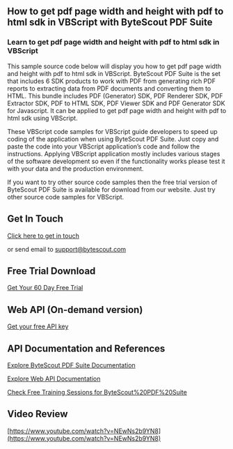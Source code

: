 ## How to get pdf page width and height with pdf to html sdk in VBScript with ByteScout PDF Suite

### Learn to get pdf page width and height with pdf to html sdk in VBScript

This sample source code below will display you how to get pdf page width and height with pdf to html sdk in VBScript. ByteScout PDF Suite is the set that includes 6 SDK products to work with PDF from generating rich PDF reports to extracting data from PDF documents and converting them to HTML. This bundle includes PDF (Generator) SDK, PDF Renderer SDK, PDF Extractor SDK, PDF to HTML SDK, PDF Viewer SDK and PDF Generator SDK for Javascript. It can be applied to get pdf page width and height with pdf to html sdk using VBScript.

 These VBScript code samples for VBScript guide developers to speed up coding of the application when using ByteScout PDF Suite. Just copy and paste the code into your VBScript application’s code and follow the instructions. Applying VBScript application mostly includes various stages of the software development so even if the functionality works please test it with your data and the production environment.

If you want to try other source code samples then the free trial version of ByteScout PDF Suite is available for download from our website. Just try other source code samples for VBScript.

## Get In Touch

[Click here to get in touch](https://bytescout.zendesk.com/hc/en-us/requests/new?subject=ByteScout%20PDF%20Suite%20Question)

or send email to [support@bytescout.com](mailto:support@bytescout.com?subject=ByteScout%20PDF%20Suite%20Question) 

## Free Trial Download

[Get Your 60 Day Free Trial](https://bytescout.com/download/web-installer?utm_source=github-readme)

## Web API (On-demand version)

[Get your free API key](https://pdf.co/documentation/api?utm_source=github-readme)

## API Documentation and References

[Explore ByteScout PDF Suite Documentation](https://bytescout.com/documentation/index.html?utm_source=github-readme)

[Explore Web API Documentation](https://pdf.co/documentation/api?utm_source=github-readme)

[Check Free Training Sessions for ByteScout%20PDF%20Suite](https://academy.bytescout.com/)

## Video Review

[https://www.youtube.com/watch?v=NEwNs2b9YN8](https://www.youtube.com/watch?v=NEwNs2b9YN8)